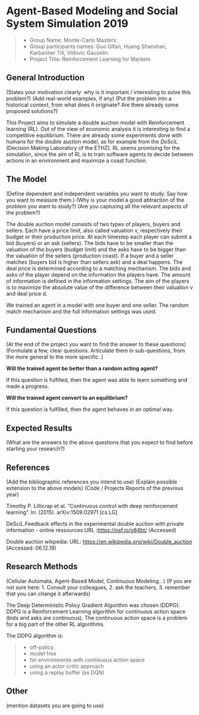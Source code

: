 # Agent-Based Modeling and Social System Simulation 2019

> * Group Name: Monte-Carlo Masters
> * Group participants names: 
      Guo Qifan,
      Huang Shanshan,
      Karbacher Till,
      Vidovic Gauzelin
> * Project Title: Reinforcement Learning for Markets

## General Introduction

(States your motivation clearly: why is it important / interesting to solve this problem?)
(Add real-world examples, if any)
(Put the problem into a historical context, from what does it originate? Are there already some proposed solutions?)

This Project aims to simulate a double auction model with Reinforcement learning (RL). Out of the view of economic analysis it is interesting to find a competitive equilibrium. There are already some experiments done with humans for the double auction model, as for example from the *DeSciL* (Decision Making Laboratory of the ETHZ). RL seems promising for the simulation, since the aim of RL is to train software agents to decide between actions in an environment and maximize a coast function. 

## The Model

(Define dependent and independent variables you want to study. Say how you want to measure them.) (Why is your model a good abtraction of the problem you want to study?) (Are you capturing all the relevant aspects of the problem?)

The double auction model consists of two types of players, buyers and sellers. Each have a price limit, also called valuation v, respectively their budget or their production price. At each timestep each player can submit a bid (buyers) or an ask (sellers). The bids have to be smaller than the valuation of the buyers (budget limit) and the asks have to be bigger than the valuation of the sellers (production coast).  If a buyer and a seller matches (buyers bid is higher than sellers ask) and a deal happens. The deal price is determined according to a matching mechanism. The bids and asks of the player depend on the information the players have. The amount of information is defined in the information settings. The aim of the players is to maximize the absolute value of the difference between their valuation v and deal price d.

We trained an agent in a model with one buyer and one seller. The random match mechanism and the full information settings was used.

## Fundamental Questions

(At the end of the project you want to find the answer to these questions)
(Formulate a few, clear questions. Articulate them in sub-questions, from the more general to the more specific. )

**Will the trained agent be better than a random acting agent?**

If this question is fulfilled, then the agent was able to learn something and made a progress.

**Will the trained agent convert to an equilibrium?**

If this question is fulfilled, then the agent behaves in an optimal way. 


## Expected Results

(What are the answers to the above questions that you expect to find before starting your research?)


## References 

(Add the bibliographic references you intend to use)
(Explain possible extension to the above models)
(Code / Projects Reports of the previous year)

Timothy P. Lillicrap et al. “Continuous control with deep reinforcement learning”. In: (2015).
arXiv:1509.02971 [cs.LG]

DeSciL.Feedback effects in the experimental double auction with private information - online
ressources.URL :https://osf.io/g84bt/ (Accessed)

Double auction wikpedia: URL: https://en.wikipedia.org/wiki/Double_auction (Accessed: 06.12.19)

## Research Methods

(Cellular Automata, Agent-Based Model, Continuous Modeling...) (If you are not sure here: 1. Consult your colleagues, 2. ask the teachers, 3. remember that you can change it afterwards)

The Deep Deterministic Policy Gradient Algorithm was chosen (DDPG).  DDPG is a Reinforcement Learning algorithm for continuous action space (bids and asks are continuous). The continuous action space is a problem for a big part of the other RL algorithms.

The DDPG algorithm is:
 > * off-policy
> * model free
> * for environments with continuous action space
> * using an actor-critic approach
> * using a replay buffer (as DQN)

## Other

(mention datasets you are going to use)

